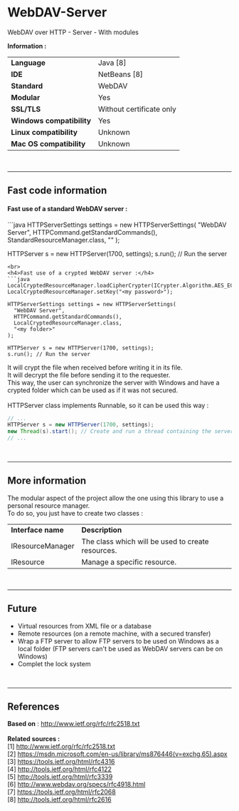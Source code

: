 # WebDAV-Server
WebDAV over HTTP - Server - With modules

<b>Information :</b>
<table>
  <tr>
    <td><b>Language</b></td>
    <td>Java [8]</td>
  </tr>
  <tr>
    <td><b>IDE</b></td>
    <td>NetBeans [8]</td>
  </tr>
  <tr>
    <td><b>Standard</b></td>
    <td>WebDAV</td>
  </tr>
  <tr>
    <td><b>Modular</b></td>
    <td>Yes</td>
  </tr>
  <tr>
    <td><b>SSL/TLS</b></td>
    <td>Without certificate only</td>
  </tr>
  <tr>
    <td><b>Windows compatibility</b></td>
    <td>Yes</td>
  </tr>
  <tr>
    <td><b>Linux compatibility</b></td>
    <td>Unknown</td>
  </tr>
  <tr>
    <td><b>Mac OS compatibility</b></td>
    <td>Unknown</td>
  </tr>
</table>

<br><hr><h2><b>Fast code information</b></h2>

<h4>Fast use of a standard WebDAV server :</h4>
```java
HTTPServerSettings settings = new HTTPServerSettings(
  "WebDAV Server",
  HTTPCommand.getStandardCommands(),
  StandardResourceManager.class,
  "<my folder>"
);

HTTPServer s = new HTTPServer(1700, settings);
s.run(); // Run the server
```
<br>
<h4>Fast use of a crypted WebDAV server :</h4>
```java
LocalCryptedResourceManager.loadCipherCrypter(ICrypter.Algorithm.AES_ECB_PKCS5Padding);
LocalCryptedResourceManager.setKey("<my password>");

HTTPServerSettings settings = new HTTPServerSettings(
  "WebDAV Server",
  HTTPCommand.getStandardCommands(),
  LocalCryptedResourceManager.class,
  "<my folder>"
);

HTTPServer s = new HTTPServer(1700, settings);
s.run(); // Run the server
```
It will crypt the file when received before writing it in its file.<br>
It will decrypt the file before sending it to the requester.<br>
This way, the user can synchronize the server with Windows and have a crypted folder which can be used as if it was not secured.<br>
<br>
HTTPServer class implements Runnable, so it can be used this way :
```java
// ...
HTTPServer s = new HTTPServer(1700, settings);
new Thread(s).start(); // Create and run a thread containing the server
// ...
```

<br><hr><h2><b>More information</b></h2>

The modular aspect of the project allow the one using this library to use a personal resource manager.<br>
To do so, you just have to create two classes :<br>
<table>
  <tr>
    <td><b>Interface name</b></td>
    <td><b>Description</b></td>
  </tr>
  <tr>
    <td>IResourceManager</td>
    <td>The class which will be used to create resources.</td>
  </tr>
  <tr>
    <td>IResource</td>
    <td>Manage a specific resource.</td>
  </tr>
</table>

<br><hr><h2><b>Future</b></h2>

* Virtual resources from XML file or a database
* Remote resources (on a remote machine, with a secured transfer)
* Wrap a FTP server to allow FTP servers to be used on Windows as a local folder (FTP servers can't be used as WebDAV servers can be on Windows)
* Complet the lock system

<br><hr><h2><b>References</b></h2>

<b>Based on</b> : http://www.ietf.org/rfc/rfc2518.txt
<br><br>
<b>Related sources : </b><br>
[1] http://www.ietf.org/rfc/rfc2518.txt<br>
[2] https://msdn.microsoft.com/en-us/library/ms876446(v=exchg.65).aspx<br>
[3] https://tools.ietf.org/html/rfc4316<br>
[4] http://tools.ietf.org/html/rfc4122<br>
[5] http://tools.ietf.org/html/rfc3339<br>
[6] http://www.webdav.org/specs/rfc4918.html<br>
[7] https://tools.ietf.org/html/rfc2068<br>
[8] http://tools.ietf.org/html/rfc2616<br>
